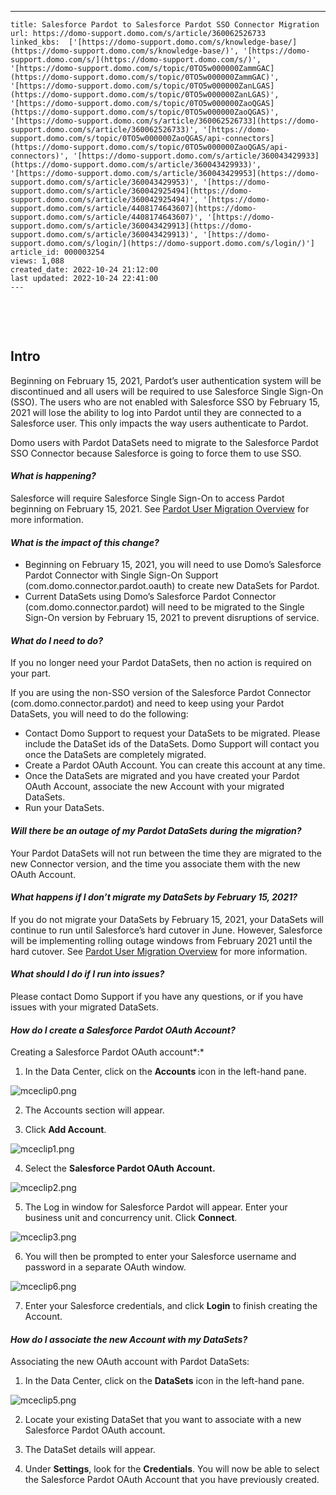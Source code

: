 ---
    title: Salesforce Pardot to Salesforce Pardot SSO Connector Migration
    url: https://domo-support.domo.com/s/article/360062526733
    linked_kbs:  ['[https://domo-support.domo.com/s/knowledge-base/](https://domo-support.domo.com/s/knowledge-base/)', '[https://domo-support.domo.com/s/](https://domo-support.domo.com/s/)', '[https://domo-support.domo.com/s/topic/0TO5w000000ZammGAC](https://domo-support.domo.com/s/topic/0TO5w000000ZammGAC)', '[https://domo-support.domo.com/s/topic/0TO5w000000ZanLGAS](https://domo-support.domo.com/s/topic/0TO5w000000ZanLGAS)', '[https://domo-support.domo.com/s/topic/0TO5w000000ZaoQGAS](https://domo-support.domo.com/s/topic/0TO5w000000ZaoQGAS)', '[https://domo-support.domo.com/s/article/360062526733](https://domo-support.domo.com/s/article/360062526733)', '[https://domo-support.domo.com/s/topic/0TO5w000000ZaoQGAS/api-connectors](https://domo-support.domo.com/s/topic/0TO5w000000ZaoQGAS/api-connectors)', '[https://domo-support.domo.com/s/article/360043429933](https://domo-support.domo.com/s/article/360043429933)', '[https://domo-support.domo.com/s/article/360043429953](https://domo-support.domo.com/s/article/360043429953)', '[https://domo-support.domo.com/s/article/360042925494](https://domo-support.domo.com/s/article/360042925494)', '[https://domo-support.domo.com/s/article/4408174643607](https://domo-support.domo.com/s/article/4408174643607)', '[https://domo-support.domo.com/s/article/360043429913](https://domo-support.domo.com/s/article/360043429913)', '[https://domo-support.domo.com/s/login/](https://domo-support.domo.com/s/login/)']
    article_id: 000003254
    views: 1,088
    created_date: 2022-10-24 21:12:00
    last updated: 2022-10-24 22:41:00
    ---



 


 


Intro
-----


Beginning on February 15, 2021, Pardot’s user authentication system will be discontinued and all users will be required to use Salesforce Single Sign-On (SSO). The users who are not enabled with Salesforce SSO by February 15, 2021 will lose the ability to log into Pardot until they are connected to a Salesforce user. This only impacts the way users authenticate to Pardot.


Domo users with Pardot DataSets need to migrate to the Salesforce Pardot SSO Connector because Salesforce is going to force them to use SSO.



#### *What is happening?*


Salesforce will require Salesforce Single Sign-On to access Pardot beginning on February 15, 2021. See [Pardot User Migration Overview](https://help.salesforce.com/articleView?id=000353746&language=en_US&mode=1&type=1) for more information.


#### *What is the impact of this change?*


* Beginning on February 15, 2021, you will need to use Domo’s Salesforce Pardot Connector with Single Sign-On Support (com.domo.connector.pardot.oauth) to create new DataSets for Pardot.
* Current DataSets using Domo’s Salesforce Pardot Connector (com.domo.connector.pardot) will need to be migrated to the Single Sign-On version by February 15, 2021 to prevent disruptions of service.


#### *What do I need to do?*


If you no longer need your Pardot DataSets, then no action is required on your part.


If you are using the non-SSO version of the Salesforce Pardot Connector (com.domo.connector.pardot) and need to keep using your Pardot DataSets, you will need to do the following:


* Contact Domo Support to request your DataSets to be migrated. Please include the DataSet ids of the DataSets. Domo Support will contact you once the DataSets are completely migrated.
* Create a Pardot OAuth Account. You can create this account at any time.
* Once the DataSets are migrated and you have created your Pardot OAuth Account, associate the new Account with your migrated DataSets.
* Run your DataSets.


#### *Will there be an outage of my Pardot DataSets during the migration?*


Your Pardot DataSets will not run between the time they are migrated to the new Connector version, and the time you associate them with the new OAuth Account. 


#### *What happens if I don’t migrate my DataSets by February 15, 2021?*


If you do not migrate your DataSets by February 15, 2021, your DataSets will continue to run until Salesforce’s hard cutover in June. However, Salesforce will be implementing rolling outage windows from February 2021 until the hard cutover. See [Pardot User Migration Overview](https://help.salesforce.com/articleView?id=000353746&language=en_US&mode=1&type=1) for more information.


#### *What should I do if I run into issues?*


Please contact Domo Support if you have any questions, or if you have issues with your migrated DataSets.


#### *How do I create a Salesforce Pardot OAuth Account?*


Creating a Salesforce Pardot OAuth account*:*


1. In the Data Center, click on the **Accounts** icon in the left-hand pane.


![mceclip0.png](mceclip0.png)


2. The Accounts section will appear.


3. Click **Add Account**. 


![mceclip1.png](mceclip1.png)


4. Select the **Salesforce Pardot OAuth Account.**


![mceclip2.png](mceclip2.png)


5. The Log in window for Salesforce Pardot will appear. Enter your business unit and concurrency unit. Click **Connect**.


![mceclip3.png](mceclip3.png)


6. You will then be prompted to enter your Salesforce username and password in a separate OAuth window.


![mceclip6.png](mceclip6.png)


7. Enter your Salesforce credentials, and click **Login** to finish creating the Account.


#### *How do I associate the new Account with my DataSets?*


Associating the new OAuth account with Pardot DataSets:


1. In the Data Center, click on the **DataSets** icon in the left-hand pane.


![mceclip5.png](mceclip5.png)


2. Locate your existing DataSet that you want to associate with a new Salesforce Pardot OAuth account.


3. The DataSet details will appear.


4. Under **Settings**, look for the **Credentials**. You will now be able to select the Salesforce Pardot OAuth Account that you have previously created.


 

